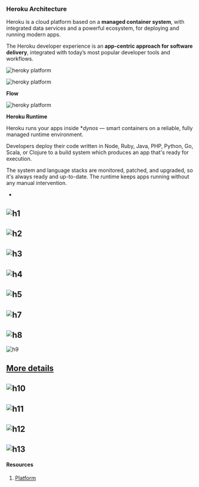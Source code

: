 ### Heroku Architecture

Heroku is a cloud platform based on a **managed container system**, with integrated data services and a powerful ecosystem, for deploying and running modern apps. 

The Heroku developer experience is an **app-centric approach for software delivery**, integrated with today’s most popular developer tools and workflows.

![heroky platform](img/hplatform.png)

![heroky platform](img/heroku-arch-2.png)

**Flow**

![heroky platform](img/heroku-arch-2.gif)

 

**Heroku Runtime**

Heroku runs your apps inside **dynos* — smart containers on a reliable, fully managed runtime environment.

Developers deploy their code written in Node, Ruby, Java, PHP, Python, Go, Scala, or Clojure to a build system which produces an app that's ready for execution. 

The system and language stacks are monitored, patched, and upgraded, so it's always ready and up-to-date. The runtime keeps apps running without any manual intervention.


-

![h1](img/h1.png)
----

![h2](img/h2.png)
----

![h3](img/h3.png)
----


![h4](img/h4.png)
----


![h5](img/h5.png)
----




![h7](img/h7.png)
----


![h8](img/h8.png)
----

![h9](img/h9.png)

[More details](ps.md)
----

![h10](img/h10.png)
----


![h11](img/h11.png)
----

![h12](img/h12.png)
----
![h13](img/h13.png)
----


#### Resources

1. [Platform](https://www.heroku.com/platform)

